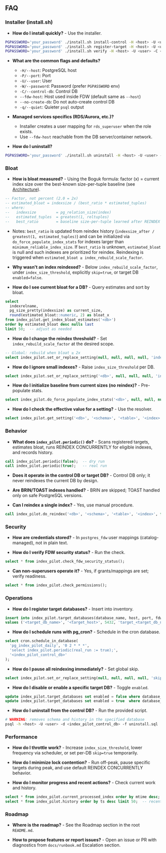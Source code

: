 ## FAQ

### Installer (install.sh)

- **How do I install quickly?** - Use the installer.
```bash
PGPASSWORD='your_password' ./install.sh install-control -H <host> -U <user> -C <control_db>
PGPASSWORD='your_password' ./install.sh register-target -H <host> -U <user> -C <control_db> -T <db> --fdw-host <target_host>
PGPASSWORD='your_password' ./install.sh verify -H <host> -U <user> -C <control_db>
```

- **What are the common flags and defaults?**
  - `-H/--host`: PostgreSQL host
  - `-P/--port`: Port 
  - `-U/--user`: User 
  - `-W/--password`: Password (prefer `PGPASSWORD` env)
  - `-C/--control-db`: Control DB
  - `--fdw-host`: Host used inside FDW (default same as `--host`)
  - `--no-create-db`: Do not auto-create control DB
  - `-q/--quiet`: Quieter `psql` output

- **Managed services specifics (RDS/Aurora, etc.)?**
  - Installer creates a user mapping for `rds_superuser` when the role exists.
  - Use `--fdw-host` reachable from the DB server/container network.

- **How do I uninstall?**
```bash
PGPASSWORD='your_password' ./install.sh uninstall -H <host> -U <user> -C <control_db> --drop-servers
```

### Bloat

- **How is bloat measured?** - Using the Boguk formula: factor (x) = current index size over the best-known size-per-tuple baseline (see [Architecture](architecture.md#bloat-detection-formula)).
```sql
-- Factor, not percent (2.0 = 2x)
-- estimated_bloat = indexsize / (best_ratio * estimated_tuples)
-- where:
--   indexsize         = pg_relation_size(index)
--   estimated_tuples  = greatest(1, reltuples)
--   best_ratio        = baseline size-per-tuple learned after REINDEX
```
- Notes: `best_ratio` is updated from reindex history (`indexsize_after / greatest(1, estimated_tuples)`) and can be initialized via `do_force_populate_index_stats` for indexes larger than `minimum_reliable_index_size`. If `best_ratio` is unknown, `estimated_bloat` is null and such indexes are prioritized for reindex. Reindexing is triggered when `estimated_bloat ≥ index_rebuild_scale_factor`.

- **Why wasn't an index reindexed?** - Below `index_rebuild_scale_factor`, under `index_size_threshold`, explicitly `skip=true`, or target DB `enabled=false`.

- **How do I see current bloat for a DB?** - Query estimates and sort by bloat.
```sql
select 
  indexrelname,
  pg_size_pretty(indexsize) as current_size,
  round(estimated_bloat::numeric, 2) as bloat_x
from index_pilot.get_index_bloat_estimates('<db>')
order by estimated_bloat desc nulls last
limit 50;  -- adjust as needed
```

- **How do I change the reindex threshold?** - Set `index_rebuild_scale_factor` at the desired scope.
```sql
-- Global: rebuild when bloat ≥ 2x
select index_pilot.set_or_replace_setting(null, null, null, null, 'index_rebuild_scale_factor', '2', 'default policy');
```

- **How do I ignore small indexes?** - Raise `index_size_threshold` per DB.
```sql
select index_pilot.set_or_replace_setting('<db>', null, null, null, 'index_size_threshold', '100MB', 'skip small indexes in this DB');
```

- **How do I initialize baseline from current sizes (no reindex)?** - Pre-populate stats.
```sql
select index_pilot.do_force_populate_index_stats('<db>', null, null, null);
```

- **How do I check the effective value for a setting?** - Use the resolver.
```sql
select index_pilot.get_setting('<db>', '<schema>', '<table>', '<index>', 'index_rebuild_scale_factor');
```

### Behavior

- **What does `index_pilot.periodic()` do?** - Scans registered targets, estimates bloat, runs REINDEX CONCURRENTLY for eligible indexes, and records history.
```sql
call index_pilot.periodic(false);  -- dry run
call index_pilot.periodic(true);   -- real run
```

- **Does it operate in the control DB or target DB?** - Control DB only; it never reindexes the current DB by design.

- **Are BRIN/TOAST indexes handled?** - BRIN are skipped; TOAST handled only on safe PostgreSQL versions.

- **Can I reindex a single index?** - Yes, use manual procedure.
```sql
call index_pilot.do_reindex('<db>', '<schema>', '<table>', '<index>', false);  -- set last arg true to force
```

### Security

- **How are credentials stored?** - In `postgres_fdw` user mappings (catalog-managed), not in plain text.

- **How do I verify FDW security status?** - Run the check.
```sql
select * from index_pilot.check_fdw_security_status();
```

- **Can non-superusers operate it?** - Yes, if grants/mappings are set; verify readiness.
```sql
select * from index_pilot.check_permissions();
```

### Operations

- **How do I register target databases?** - Insert into inventory.
```sql
insert into index_pilot.target_databases(database_name, host, port, fdw_server_name)
values ('<target_db_name>', '<target_host>', 5432, 'target_<target_db_name>');
```

- **How do I schedule runs with pg_cron?** - Schedule in the cron database.
```sql
select cron.schedule_in_database(
  'pg_index_pilot_daily', '0 2 * * *',
  'select index_pilot.periodic(real_run := true);',
  '<index_pilot_control_db>'
);
```

- **How do I pause all reindexing immediately?** - Set global skip.
```sql
select index_pilot.set_or_replace_setting(null, null, null, null, 'skip', 'true', 'global pause');
```

- **How do I disable or enable a specific target DB?** - Toggle `enabled`.
```sql
update index_pilot.target_databases set enabled = false where database_name = '<db>';
update index_pilot.target_databases set enabled = true  where database_name = '<db>';
```

- **How do I uninstall from the control DB?** - Run the provided script.
```bash
# WARNING: removes schema and history in the specified database
psql -h <host> -U <user> -d <index_pilot_control_db> -f uninstall.sql
```

### Performance

- **How do I throttle work?** - Increase `index_size_threshold`, lower frequency via scheduler, or set per-DB `skip=true` temporarily.

- **How do I minimize lock contention?** - Run off-peak, pause specific targets during peak, and use default REINDEX CONCURRENTLY behavior.

- **How do I monitor progress and recent actions?** - Check current work and history.
```sql
select * from index_pilot.current_processed_index order by mtime desc; -- in-progress
select * from index_pilot.history order by ts desc limit 50;  -- recent events
```

### Roadmap

- **Where is the roadmap?** - See the Roadmap section in the root `README.md`.

- **How to propose features or report issues?** - Open an issue or PR with diagnostics from `docs/runbook.md` Escalation section.

